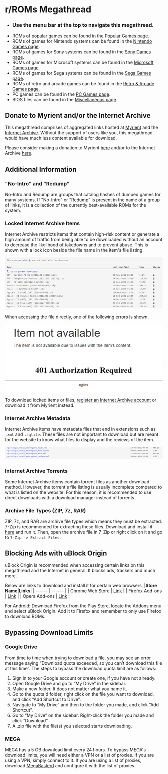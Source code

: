 # **r/ROMs Megathread**
- ### Use the menu bar at the top to navigate this megathread.
- ROMs of popular games can be found in the [Popular Games page](/megathread/popular/).
- ROMs of games for Nintendo systems can be found in the [Nintendo Games page](/megathread/nintendo/).
- ROMs of games for Sony systems can be found in the [Sony Games page](/megathread/sony/).
- ROMs of games for Microsoft systems can be found in the [Microsoft Games page](/megathread/microsoft/).
- ROMs of games for Sega systems can be found in the [Sega Games page](/megathread/sega/).
- ROMs of retro and arcade games can be found in the [Retro & Arcade Games page](/megathread/retro).
- PC games can be found in the [PC Games page](/megathread/pc/).
- BIOS files can be found in the [Miscellaneous page](/megathread/misc).

## **Donate to Myrient and/or the Internet Archive**
This megathread comprises of aggregated links hosted at [Myrient](https://myrient.erista.me) and the [Internet Archive](https://archive.org). Without the support of users like you, this megathread would have much less content available for download.

Please consider making a donation to Myrient [here](https://myrient.erista.me/donate/) and/or to the Internet Archive [here](https://archive.org/donate).

## **Additional Information**
### **"No-Intro" and "Redump"**
No-Intro and Redump are groups that catalog hashes of dumped games for many systems. If "No-Intro" or "Redump" is present in the name of a group of links, it is a collection of the currently best-available ROMs for the system.

### **Locked Internet Archive Items**
Internet Archive restricts items that contain high-risk content or generate a high amount of traffic from being able to be downloaded without an account to decrease the likelihood of takedowns and to prevent abuse. This is shown with a lock icon beside the file name in the item's file listing.

![IALOCK](img/internetarchivelock.png)

When accessing the file directly, one of the following errors is shown.

![IALOCKFILE1](img/internetarchivelockfile1.png)
![IALOCKFILE2](img/internetarchivelockfile2.png)

To download locked items or files, [register an Internet Archive account](https://archive.org/account/signup) or download it from Myrient instead.

### **Internet Archive Metadata**
Internet Archive items have metadata files that end in extensions such as `.xml` and `.sqlite`. These files are not important to download but are meant for the website to know what files to display and the reviews of the item.

![IAMETA](img/internetarchivemetadata.png)

### **Internet Archive Torrents**
Some Internet Archive items contain torrent files as another download method. However, the torrent's file listing is usually incomplete compared to what is listed on the website. For this reason, it is recommended to use direct downloads with a download manager instead of torrents.

### **Archive File Types (ZIP, 7z, RAR)**
ZIP, 7z, and RAR are archive file types which means they must be extracted. 7-Zip is recommended for extracting these files. Download and install it [here](https://www.7-zip.org/) and run it. Then, open the archive file in 7-Zip or right click on it and go to `7-Zip -> Extract Files`.

## **Blocking Ads with uBlock Origin**
uBlock Origin is recommended when accessing certain links on this megathread and the Internet in general. It blocks ads, trackers,and much more.

Below are links to download and install it for certain web browsers.
|**Store Name**|**Links**|
| ------ | ------ |
| Chrome Web Store | [Link](https://chrome.google.com/webstore/detail/ublock-origin/cjpalhdlnbpafiamejdnhcphjbkeiagm?hl=en) |
| Firefox Add-ons | [Link](https://addons.mozilla.org/en-US/android/addon/ublock-origin/) |
| Opera Add-ons | [Link](https://addons.opera.com/en/extensions/details/ublock/) |

For Android: Download Firefox from the Play Store, locate the Addons menu and select uBlock Origin. Add it to Firefox and remember to only use Firefox to download ROMs.

## **Bypassing Download Limits**
### **Google Drive**
From time to time when trying to download a file, you may see an error message saying “Download quota exceeded, so you can’t download this file at this time”. The steps to bypass the download quota limit are as follows:

1. Sign in to your Google account or create one, if you have not already.
2. Open Google Drive and go to “My Drive” in the sidebar.
3. Make a new folder. It does not matter what you name it.
4. Go to the quota'd folder, right click on the file you want to download, and click “Add Shortcut to Drive”.
5. Navigate to “My Drive” and then to the folder you made, and click “Add Shortcut”.
6. Go to “My Drive” on the sidebar. Right-click the folder you made and click “Download”.
7. A .zip file with the file(s) you selected starts downloading.

### **MEGA**
MEGA has a 5 GB download limit every 24 hours. To bypass MEGA's download limits, you will need either a VPN or a list of proxies. If you are using a VPN, simply connect to it. If you are using a list of proxies, download [MegaBasterd](https://github.com/tonikelope/megabasterd) and configure it with the list of proxies.
